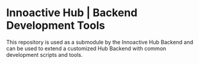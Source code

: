 # Innoactive Hub | Backend Development Tools

This repository is used as a submodule by the Innoactive Hub Backend and can be used
to extend a customized Hub Backend with common development scripts and tools.
